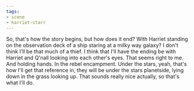 ```yaml
---
tags:
- scene
- harriet-starr
---
```


So, that's how the story begins, but how does it end? With Harriet
standing on the observation deck of a ship staring at a milky way
galaxy? I don't think I'll be that much of a thief. I think that I'll
have the ending be with Harriet and Q'nall looking into each other's
eyes. That seems right to me. And holding hands. In the rebel
encampment. Under the stars, yeah, that's how I'll get that reference
in, they will be under the stars planetside, lying down in the grass
looking up. That sounds really nice actually, so that's what I'll do.
